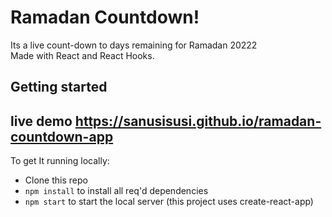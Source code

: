 # Ramadan Countdown!
 Its a live count-down to days remaining for Ramadan 20222  
Made with React and React Hooks.

## Getting started

## live demo https://sanusisusi.github.io/ramadan-countdown-app

To get It running locally:

- Clone this repo
- `npm install` to install all req'd dependencies
- `npm start` to start the local server (this project uses create-react-app)

